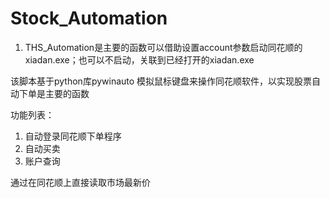 # Stock_Automation

1. THS_Automation是主要的函数可以借助设置account参数启动同花顺的xiadan.exe；也可以不启动，关联到已经打开的xiadan.exe

该脚本基于python库pywinauto
模拟鼠标键盘来操作同花顺软件，以实现股票自动下单是主要的函数


功能列表：
1. 自动登录同花顺下单程序
2. 自动买卖
3. 账户查询


通过在同花顺上直接读取市场最新价
